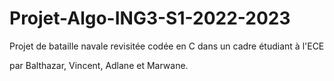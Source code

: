 # Projet-Algo-ING3-S1-2022-2023

Projet de bataille navale revisitée codée en C dans un cadre étudiant à l'ECE

par Balthazar, Vincent, Adlane et Marwane.
